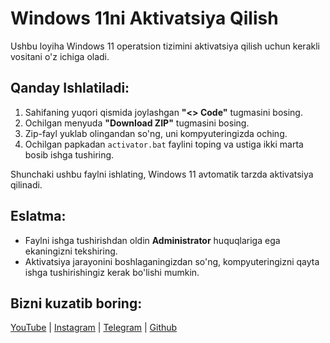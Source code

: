 # Windows 11ni Aktivatsiya Qilish

Ushbu loyiha Windows 11 operatsion tizimini aktivatsiya qilish uchun kerakli vositani o'z ichiga oladi.

## Qanday Ishlatiladi:

1. Sahifaning yuqori qismida joylashgan **"<> Code"** tugmasini bosing.
2. Ochilgan menyuda **"Download ZIP"** tugmasini bosing.
3. Zip-fayl yuklab olingandan so'ng, uni kompyuteringizda oching.
4. Ochilgan papkadan `activator.bat` faylini toping va ustiga ikki marta bosib ishga tushiring.

Shunchaki ushbu faylni ishlating, Windows 11 avtomatik tarzda aktivatsiya qilinadi.

## Eslatma:

- Faylni ishga tushirishdan oldin **Administrator** huquqlariga ega ekaningizni tekshiring.
- Aktivatsiya jarayonini boshlaganingizdan so'ng, kompyuteringizni qayta ishga tushirishingiz kerak bo'lishi mumkin.

## Bizni kuzatib boring:

[YouTube](https://youtube.com/@muxacode) | [Instagram](https://instagram.com/muxacodee) | [Telegram](https://t.me/Muxacodee) | [Github](https://github.com/muxacodee)
